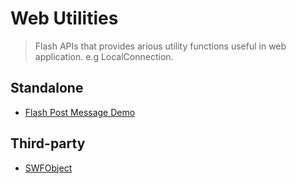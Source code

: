 Web Utilities 
=============
> Flash APIs that provides arious utility functions useful in web application. e.g LocalConnection.

Standalone
-----------
- [Flash Post Message Demo](http://kingfo.github.com/web-utils/flash-post-message/demo/src/flash-postmesage-demo.html) 


Third-party
------------
	
- [SWFObject](http://code.google.com/p/swfobject/)